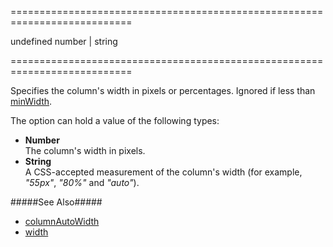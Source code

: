 <!--**
/*-------------------------------------------
    Auto-generated file. Do not modify.
-------------------------------------------

**-->
===========================================================================
<!--default-->undefined<!--/default-->
<!--type-->number | string<!--/type-->
===========================================================================

<!--shortDescription-->
Specifies the column's width in pixels or percentages. Ignored if less than [minWidth](/Documentation/ApiReference/UI_Widgets/dxDataGrid/Configuration/columns/#minWidth).
<!--/shortDescription-->

<!--fullDescription-->
The option can hold a value of the following types:

 - **Number**  
    The column's width in pixels.
 - **String**  
    A CSS-accepted measurement of the column's width (for example, *"55px"*, *"80%"* and *"auto"*).

#####See Also#####
- [columnAutoWidth]({basewidgetpath}/Configuration/#columnAutoWidth)
- [width]({basewidgetpath}/Configuration/#width)
<!--/fullDescription-->